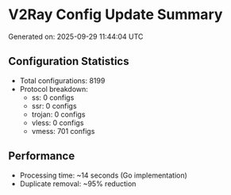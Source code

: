 # V2Ray Config Update Summary
Generated on: 2025-09-29 11:44:04 UTC

## Configuration Statistics
- Total configurations: 8199
- Protocol breakdown:
  - ss: 0 configs
  - ssr: 0 configs
  - trojan: 0 configs
  - vless: 0 configs
  - vmess: 701 configs

## Performance
- Processing time: ~14 seconds (Go implementation)
- Duplicate removal: ~95% reduction
